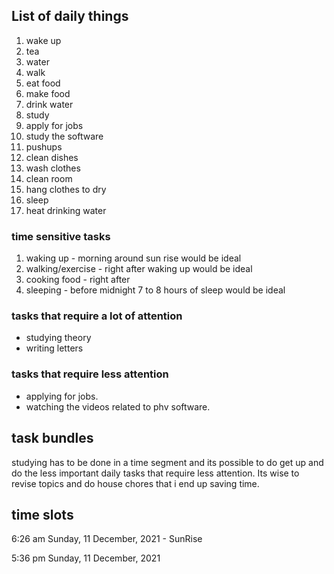 ## List of daily things

1.  wake up
2.  tea
3.  water
4.  walk
5.  eat food
6.  make food
7.  drink water
8.  study
9.  apply for jobs
10. study the software
11. pushups
12. clean dishes
13. wash clothes
14. clean room
15. hang clothes to dry
16. sleep
17. heat drinking water

### time sensitive tasks

1. waking up - morning around sun rise would be ideal
2. walking/exercise - right after waking up would be ideal
3. cooking food - right after
4. sleeping - before midnight 7 to 8 hours of sleep would be ideal

### tasks that require a lot of attention

- studying theory
- writing letters

### tasks that require less attention

- applying for jobs.
- watching the videos related to phv software.

## task bundles

studying has to be done in a time segment and its possible to do get up and do the less important daily tasks that require less attention. Its wise to revise topics and do house chores that i end up saving time.

## time slots

6:26 am Sunday, 11 December, 2021 - SunRise

5:36 pm Sunday, 11 December, 2021
